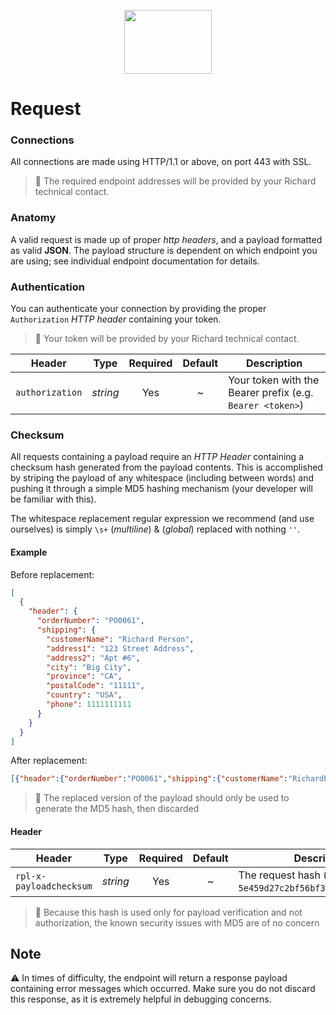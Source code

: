 <p align="center">
  <img width="140" height="102" src="https://gfs-na.richardphotolab.com/img/logo/rpl-logo.png">
</p>

# Request


### Connections

All connections are made using HTTP/1.1 or above, on port 443 with SSL.

> :pushpin: The required endpoint addresses will be provided by your Richard technical contact.

### Anatomy

A valid request is made up of proper _http headers_, and a payload formatted as valid **JSON**. The payload structure is dependent on which endpoint you are using; see individual endpoint documentation for details.


### Authentication

You can authenticate your connection by providing the proper `Authorization` _HTTP header_ containing your token.

> :pushpin: Your token will be provided by your Richard technical contact.

| Header          |        Type         | Required | Default | Description                                           |
| --------------- | :-----------------: | :------: | :-----: | ----------------------------------------------------- |
| `authorization` |      _string_       |   Yes    |    ~    | Your token with the Bearer prefix (e.g. `Bearer <token>`) |

### Checksum

All requests containing a payload require an _HTTP Header_ containing a checksum hash generated from the payload contents. This is accomplished by striping the payload of any whitespace (including between words) and pushing it through a simple MD5 hashing mechanism (your developer will be familiar with this).

The whitespace replacement regular expression we recommend (and use ourselves) is simply `\s+` (_multiline_) & (_global_) replaced with nothing `''`.

#### Example

Before replacement:

```json
[
  {
    "header": {
      "orderNumber": "PO0061",
      "shipping": {
        "customerName": "Richard Person",
        "address1": "123 Street Address",
        "address2": "Apt #6",
        "city": "Big City",
        "province": "CA",
        "postalCode": "11111",
        "country": "USA",
        "phone": 1111111111
      }
    }
  }
]
```

After replacement:

```json
[{"header":{"orderNumber":"PO0061","shipping":{"customerName":"RichardPerson","address1":"123StreetAddress","address2":"Apt#6","city":"BigCity","province":"CA","postalCode":"11111","country":"USA","phone":1111111111}}}]
```
> :pushpin: The replaced version of the payload should only be used to generate the MD5 hash, then discarded


#### Header

| Header                  |   Type   | Required | Default | Description                                                |
| ----------------------- | :------: | :------: | :-----: | ---------------------------------------------------------- |
| `rpl-x-payloadchecksum` | _string_ |   Yes    |    ~    | The request hash (e.g. `5e459d27c2bf56bf39adc9a968c59096`) |

> :pushpin: Because this hash is used only for payload verification and not authorization, the known security issues with MD5 are of no concern

## Note
:warning: In times of difficulty, the endpoint will return a response payload containing  error messages which occurred. Make sure you do not discard this response, as it is extremely helpful in debugging concerns.
